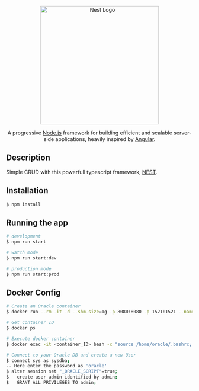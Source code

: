 <p align="center">
  <a href="http://nestjs.com/" target="blank"><img src="https://nestjs.com/img/logo_text.svg" width="320" alt="Nest Logo" /></a>
</p>
  
<p align="center">A progressive <a href="http://nodejs.org" target="blank">Node.js</a> framework for building efficient and scalable server-side applications, heavily inspired by <a href="https://angular.io" target="blank">Angular</a>.</p>
<p align="center"></p>

## Description

Simple CRUD with this powerfull typescript framework, [NEST](https://docs.nestjs.com/).

## Installation

```bash
$ npm install
```

## Running the app

```bash
# development
$ npm run start

# watch mode
$ npm run start:dev

# production mode
$ npm run start:prod
```

## Docker Config

```bash
# Create an Oracle container
$ docker run --rm -it -d --shm-size=1g -p 8080:8080 -p 1521:1521 --name oracle-xe -v /local-initdb:/etc/entrypoint-initdb.d andersjanmyr/oracle-12c-extended:latest

# Get container ID
$ docker ps

# Execute docker container
$ docker exec -it <container_ID> bash -c "source /home/oracle/.bashrc; sqlplus /nolog"

# Connect to your Oracle DB and create a new User
$ connect sys as sysdba;
-- Here enter the password as 'oracle'
$ alter session set "_ORACLE_SCRIPT"=true;
$	create user admin identified by admin;
$	GRANT ALL PRIVILEGES TO admin;
```
